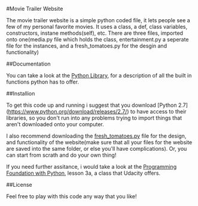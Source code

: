 #Movie Trailer Website 

The movie trailer website is a simple python coded file, it lets people see a few of my personal favorite movies. It uses a class, a def, class variables, constructors, instane methods(self), etc. There are three files, imported onto one(media.py file which holds the class, entertainment.py a seperate file for the instances, and a fresh_tomatoes.py for the desgin and functionality)

##Documentation

You can take a look at the [Python Library](https://docs.python.org/2/library/), for a description of all the built in functions python has to offer.

##Installion 

To get this code up and running i suggest that you download [Python 2.7] (https://www.python.org/download/releases/2.7/) to have access to their libraries, so you don't run into any problems trying to import things that aren't downloaded onto your computer.

I also recommend downloading the [fresh_tomatoes.py](https://github.com/adarsh0806/ud036_StarterCode/blob/master/fresh_tomatoes.py) file for the design, and functionality of the website(make sure that all your files for the website are saved into the same folder, or else you'll have complications). Or, you can start from scrath and do your own thing!

If you need further assitance, i would take a look at the [Programming Foundation with Python](https://www.udacity.com/course/viewer#!/c-ud036-nd/l-990110642/m-3625658739), lesson 3a,  a class that Udacity offers.

##License

Feel free to play with this code any way that you like!
